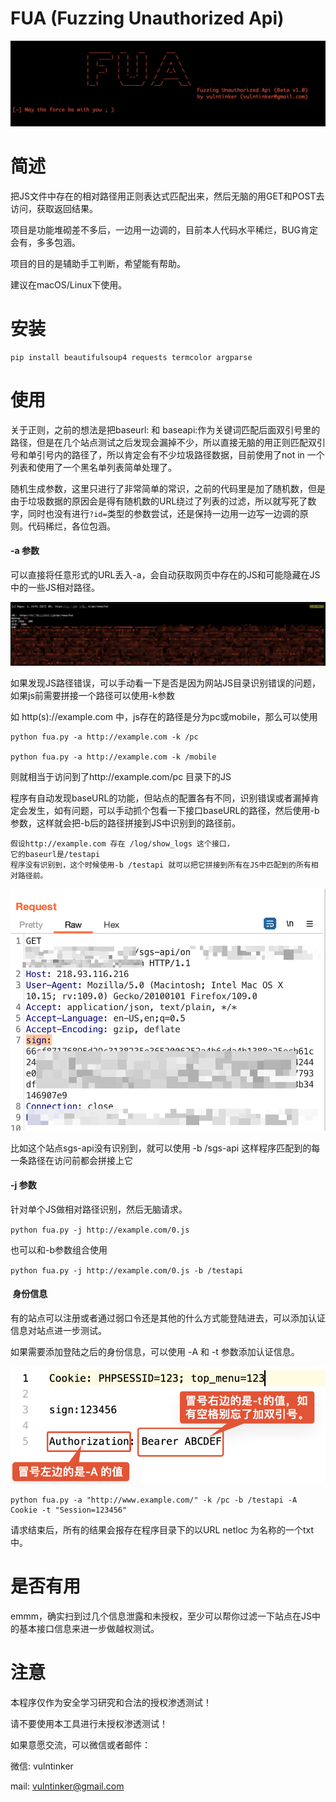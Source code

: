 # FUA (Fuzzing Unauthorized Api)

![image-20230210182024125](README.assets/image-20230210182024125.png)

# 简述

把JS文件中存在的相对路径用正则表达式匹配出来，然后无脑的用GET和POST去访问，获取返回结果。

项目是功能堆砌差不多后，一边用一边调的，目前本人代码水平稀烂，BUG肯定会有，多多包涵。

项目的目的是辅助手工判断，希望能有帮助。

建议在macOS/Linux下使用。

# 安装

```
pip install beautifulsoup4 requests termcolor argparse
```



# 使用

关于正则，之前的想法是把baseurl: 和 baseapi:作为关键词匹配后面双引号里的路径，但是在几个站点测试之后发现会漏掉不少，所以直接无脑的用正则匹配双引号和单引号内的路径了，所以肯定会有不少垃圾路径数据，目前使用了not in 一个列表和使用了一个黑名单列表简单处理了。

随机生成参数，这里只进行了非常简单的常识，之前的代码里是加了随机数，但是由于垃圾数据的原因会是得有随机数的URL绕过了列表的过滤，所以就写死了数字，同时也没有进行`?id=`类型的参数尝试，还是保持一边用一边写一边调的原则。代码稀烂，各位包涵。

#### -a  参数

可以直接将任意形式的URL丢入-a，会自动获取网页中存在的JS和可能隐藏在JS中的一些JS相对路径。

![image-20230210181048700](README.assets/image-20230210181048700.png)

如果发现JS路径错误，可以手动看一下是否是因为网站JS目录识别错误的问题，如果js前需要拼接一个路径可以使用-k参数

如 http(s)://example.com 中，js存在的路径是分为pc或mobile，那么可以使用

```shell
python fua.py -a http://example.com -k /pc

python fua.py -a http://example.com -k /mobile
```

则就相当于访问到了http://example.com/pc 目录下的JS



程序有自动发现baseURL的功能，但站点的配置各有不同，识别错误或者漏掉肯定会发生，如有问题，可以手动抓个包看一下接口baseURL的路径，然后使用-b参数，这样就会把-b后的路径拼接到JS中识别到的路径前。

```shell
假设http://example.com 存在 /log/show_logs 这个接口，
它的baseurl是/testapi
程序没有识别到，这个时候使用-b /testapi 就可以把它拼接到所有在JS中匹配到的所有相对路径前。
```

![image-20230210181533752](README.assets/image-20230210181533752.png)

比如这个站点sgs-api没有识别到，就可以使用 -b /sgs-api 这样程序匹配到的每一条路径在访问前都会拼接上它



#### -j 参数

针对单个JS做相对路径识别，然后无脑请求。

`python fua.py -j http://example.com/0.js`

也可以和-b参数组合使用

`python fua.py -j http://example.com/0.js -b /testapi`



####  身份信息

有的站点可以注册或者通过弱口令还是其他的什么方式能登陆进去，可以添加认证信息对站点进一步测试。



如果需要添加登陆之后的身份信息，可以使用 -A 和 -t 参数添加认证信息。

![image-20230210162424451](README.assets/image-20230210162424451.png)



```
python fua.py -a "http://www.example.com/" -k /pc -b /testapi -A Cookie -t "Session=123456"
```





请求结束后，所有的结果会报存在程序目录下的以URL netloc 为名称的一个txt中。



# 是否有用

emmm，确实扫到过几个信息泄露和未授权，至少可以帮你过滤一下站点在JS中的基本接口信息来进一步做越权测试。

# 注意

本程序仅作为安全学习研究和合法的授权渗透测试！

请不要使用本工具进行未授权渗透测试！

如果意愿交流，可以微信或者邮件：

微信: vulntinker

mail: vulntinker@gmail.com